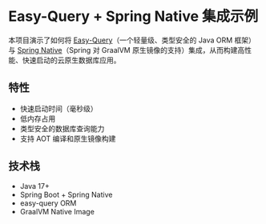 # Easy-Query + Spring Native 集成示例

本项目演示了如何将 [Easy-Query](https://github.com/dromara/easy-query)（一个轻量级、类型安全的 Java ORM 框架）与 [Spring Native](https://docs.spring.io/spring-native/docs/current/)（Spring 对 GraalVM 原生镜像的支持）集成，从而构建高性能、快速启动的云原生数据库应用。

## 特性

- 快速启动时间（毫秒级）
- 低内存占用
- 类型安全的数据库查询能力
- 支持 AOT 编译和原生镜像构建

## 技术栈

- Java 17+
- Spring Boot + Spring Native
- easy-query ORM
- GraalVM Native Image

